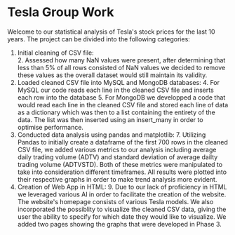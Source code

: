 # Tesla Group Work
Welcome to our statistical analysis of Tesla's stock prices for the last 10 years. The project can be divided into the following categories: 
1. Initial cleaning of CSV file:  
   2. Assessed how many NaN values were present, after determining that less than 5% of all rows consisted of NaN values we decided to remove these values as the overall dataset would still maintain its validity. 
3. Loaded cleaned CSV file into MySQL and MongoDB databases:
   4. For MySQL our code reads each line in the cleaned CSV file and inserts each row into the database
   5. For MongoDB we developped a code that would read each line in the cleaned CSV file and stored each line of data as a dictionary which was then to a list containing the entirety of the data. The list was then inserted using an insert_many in order to optimise performance.
6. Conducted data analysis using pandas and matplotlib:
   7. Utilizing Pandas to initially create a dataframe of the first 700 rows in the cleaned CSV file, we added various metrics to our analysis including average daily trading volume (ADTV) and standard deviation of average dailty trading volume (ADTVSTD). Both of these metrics were manipulated to take into consideration different timeframes. All results were plotted into their respective graphs in order to make trend analysis more evident. 
8. Creation of Web App in HTML:
   9. Due to our lack of proficiency in HTML we leveraged various AI in order to facilitate the creation of the website. The website's homepage consists of various Tesla models. We also incorporated the possiblity to visualize the cleaned CSV data, giving the user the ability to specify for which date they would like to visualize. We added two pages showing the graphs that were developed in Phase 3. 
      